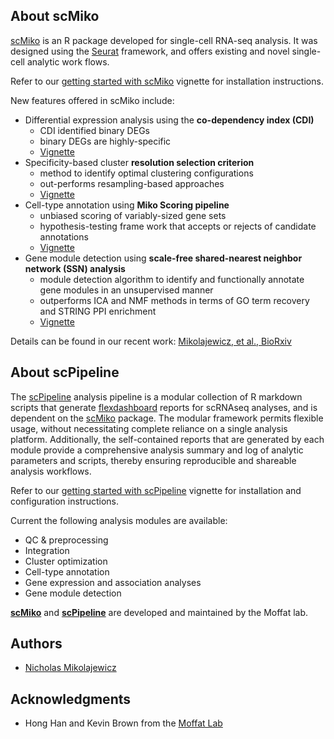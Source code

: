 ## About scMiko

[scMiko](https://github.com/NMikolajewicz/scMiko) is an R package developed for single-cell RNA-seq analysis. It was designed using the [Seurat](https://satijalab.org/seurat/) framework, and offers existing and novel single-cell analytic work flows. 

Refer to our [getting started with scMiko](articles/install.html) vignette for installation instructions. 

New features offered in scMiko include:

- Differential expression analysis using the **co-dependency index (CDI)**
    - CDI identified binary DEGs
    - binary DEGs are highly-specific 
    - [Vignette](articles/DEG.html)
- Specificity-based cluster **resolution selection criterion**
    - method to identify optimal clustering configurations 
    - out-performs resampling-based approaches
    - [Vignette](articles/Cluster_Optimization.html)
- Cell-type annotation using **Miko Scoring pipeline**
    - unbiased scoring of variably-sized gene sets
    - hypothesis-testing frame work that accepts or rejects of candidate annotations
    - [Vignette](articles/Cell_Annotation.html)
- Gene module detection using **scale-free shared-nearest neighbor network (SSN) analysis**
    - module detection algorithm to identify and functionally annotate gene modules in an unsupervised manner
    - outperforms ICA and NMF methods in terms of GO term recovery and STRING PPI enrichment
    - [Vignette](articles/Module_Detection.html)
    
Details can be found in our recent work: [Mikolajewicz, et al., BioRxiv](...)
    
## About scPipeline

The [scPipeline](https://github.com/NMikolajewicz/scPipeline) analysis pipeline is a modular collection of R markdown scripts that generate [flexdashboard](https://rstudio.github.io/flexdashboard/index.html) reports for scRNAseq analyses, and is dependent on the [scMiko](https://github.com/NMikolajewicz/scMiko) package. The modular framework permits flexible usage, without necessitating complete reliance on a single analysis platform. Additionally, the self-contained reports that are generated by each module provide a comprehensive analysis summary and log of analytic parameters and scripts, thereby ensuring reproducible and shareable analysis workflows. 

Refer to our [getting started with scPipeline](articles/scPipeline_getting_started.html) vignette for installation and configuration instructions. 

Current the following analysis modules are available:

- QC & preprocessing
- Integration
- Cluster optimization
- Cell-type annotation
- Gene expression and association analyses
- Gene module detection 

[**scMiko**](https://github.com/NMikolajewicz/scMiko) and [**scPipeline**](https://github.com/NMikolajewicz/scPipeline) are developed and maintained by the Moffat lab. 

## Authors

* [Nicholas Mikolajewicz](https://scholar.google.ca/citations?user=LBWQMXsAAAAJ&hl=en&oi=ao)

## Acknowledgments

* Hong Han and Kevin Brown from the [Moffat Lab](http://moffatlab.ccbr.utoronto.ca/)
